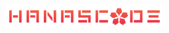 <a href="https://hanascode.dev" title="@hanascode's webpage" rel="noopener noreferrer" target="_blank" align="center">
	<img src="./logo.svg" alt="@hanascode svg logo" />
</a>
